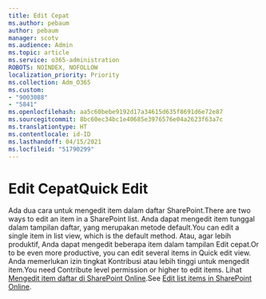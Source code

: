 ```yaml
---
title: Edit Cepat
ms.author: pebaum
author: pebaum
manager: scotv
ms.audience: Admin
ms.topic: article
ms.service: o365-administration
ROBOTS: NOINDEX, NOFOLLOW
localization_priority: Priority
ms.collection: Adm_O365
ms.custom:
- "9003088"
- "5841"
ms.openlocfilehash: aa5c60bebe9192d17a34615d635f8691d6e72e87
ms.sourcegitcommit: 8bc60ec34bc1e40685e3976576e04a2623f63a7c
ms.translationtype: HT
ms.contentlocale: id-ID
ms.lasthandoff: 04/15/2021
ms.locfileid: "51790299"
---
```

# <a name="quick-edit"></a><span data-ttu-id="3451a-102">Edit Cepat</span><span class="sxs-lookup"><span data-stu-id="3451a-102">Quick Edit</span></span>

<span data-ttu-id="3451a-103">Ada dua cara untuk mengedit item dalam daftar SharePoint.</span><span class="sxs-lookup"><span data-stu-id="3451a-103">There are two ways to edit an item in a SharePoint list.</span></span> <span data-ttu-id="3451a-104">Anda dapat mengedit item tunggal dalam tampilan daftar, yang merupakan metode default.</span><span class="sxs-lookup"><span data-stu-id="3451a-104">You can edit a single item in list view, which is the default method.</span></span> <span data-ttu-id="3451a-105">Atau, agar lebih produktif, Anda dapat mengedit beberapa item dalam tampilan Edit cepat.</span><span class="sxs-lookup"><span data-stu-id="3451a-105">Or to be even more productive, you can edit several items in Quick edit view.</span></span> <span data-ttu-id="3451a-106">Anda memerlukan izin tingkat Kontribusi atau lebih tinggi untuk mengedit item.</span><span class="sxs-lookup"><span data-stu-id="3451a-106">You need Contribute level permission or higher to edit items.</span></span> <span data-ttu-id="3451a-107">Lihat [Mengedit item daftar di SharePoint Online](https://support.microsoft.com/office/dac1a1c3-a80b-4082-ba57-715cf613d0f7).</span><span class="sxs-lookup"><span data-stu-id="3451a-107">See [Edit list items in SharePoint Online](https://support.microsoft.com/office/dac1a1c3-a80b-4082-ba57-715cf613d0f7).</span></span>
